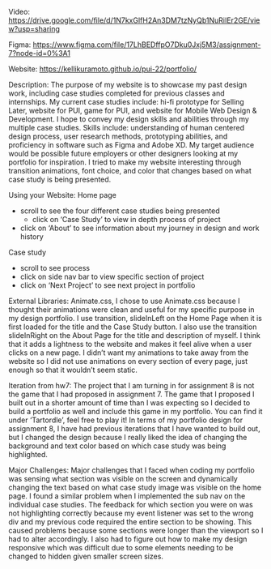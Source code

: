Video: https://drive.google.com/file/d/1N7kxGlfH2An3DM7tzNyQb1NuRiIEr2GE/view?usp=sharing

Figma: 
https://www.figma.com/file/17LhBEDffpO7Dku0Jxj5M3/assignment-7?node-id=0%3A1 

Website:
https://kellikuramoto.github.io/pui-22/portfolio/ 

Description:
The purpose of my website is to showcase my past design work, including case studies completed for previous classes and internships. My current case studies include: hi-fi prototype for Selling Later, website for PUI, game for PUI, and website for Mobile Web Design & Development. I hope to convey my design skills and abilities through my multiple case studies. Skills include: understanding of human centered design process, user research methods, prototyping abilities, and proficiency in software such as Figma and Adobe XD. My target audience would be possible future employers or other designers looking at my portfolio for inspiration. I tried to make my website interesting through transition animations, font choice, and color that changes based on what case study is being presented.

Using your Website:
Home page
- scroll to see the four different case studies being presented
    - click on ‘Case Study’ to view in depth process of project
- click on ‘About’ to see information about my journey in design and work history

Case study
- scroll to see process
- click on side nav bar to view specific section of project
- click on ‘Next Project’ to see next project in portfolio 

External Libraries:
Animate.css, I chose to use Animate.css because I thought their animations were clean and useful for my specific purpose in my design portfolio. I use transition, slideInLeft on the Home Page when it is first loaded for the title and the Case Study button. I also use the transition slideInRight on the About Page for the title and description of myself. I think that it adds a lightness to the website and makes it feel alive when a user clicks on a new page. I didn’t want my animations to take away from the website so I did not use animations on every section of every page, just enough so that it wouldn’t seem static.

Iteration from hw7:
The project that I am turning in for assignment 8 is not the game that I had proposed in assignment 7. The game that I proposed I built out in a shorter amount of time than I was expecting so I decided to build a portfolio as well and include this game in my portfolio. You can find it under ‘Tartordle’, feel free to play it! In terms of my portfolio design for assignment 8, I have had previous iterations that I have wanted to build out, but I changed the design because I really liked the idea of changing the background and text color based on which case study was being highlighted. 

Major Challenges:
Major challenges that I faced when coding my portfolio was sensing what section was visible on the screen and dynamically changing the text based on what case study image was visible on the home page. I found a similar problem when I implemented the sub nav on the individual case studies. The feedback for which section you were on was not highlighting correctly because my event listener was set to the wrong div and my previous code required the entire section to be showing. This caused problems because some sections were longer than the viewport so I had to alter accordingly. I also had to figure out how to make my design responsive which was difficult due to some elements needing to be changed to hidden given smaller screen sizes.
